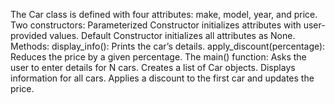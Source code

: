 The Car class is defined with four attributes: make, model, year, and price.
Two constructors:
Parameterized Constructor initializes attributes with user-provided values.
Default Constructor initializes all attributes as None.
Methods:
display_info(): Prints the car’s details.
apply_discount(percentage): Reduces the price by a given percentage.
The main() function:
Asks the user to enter details for N cars.
Creates a list of Car objects.
Displays information for all cars.
Applies a discount to the first car and updates the price.

